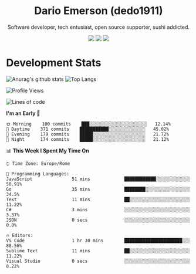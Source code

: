 <div align="center">
  
# Dario Emerson (dedo1911)
Software developer, tech entusiast, open source supporter, sushi addicted.

[![](https://img.shields.io/badge/-Linkedin-informational?style=for-the-badge&logo=linkedin&logoColor=white&color=2867B2)](http://linkedin.com/in/dedo1911)
[![](https://img.shields.io/badge/-Telegram-informational?style=for-the-badge&logo=telegram&logoColor=white&color=0088cc)](https://t.me/dedo1911)
[![](https://img.shields.io/badge/-Facebook-informational?style=for-the-badge&logo=facebook&logoColor=white&color=3b5998)](https://fb.com/dedo1911)

</div>

# Development Stats

![Anurag's github stats](https://github-readme-stats.vercel.app/api?username=dedo1911&count_private=true&show_icons=true&theme=chartreuse-dark)
![Top Langs](https://github-readme-stats.vercel.app/api/top-langs/?username=dedo1911&theme=chartreuse-dark&layout=compact)

<!--START_SECTION:waka-->
![Profile Views](http://img.shields.io/badge/Profile%20Views-0-blue)

![Lines of code](https://img.shields.io/badge/From%20Hello%20World%20I%27ve%20Written-62690%20lines%20of%20code-blue)

**I'm an Early 🐤** 

```text
🌞 Morning    100 commits    ███░░░░░░░░░░░░░░░░░░░░░░   12.14% 
🌆 Daytime    371 commits    ███████████░░░░░░░░░░░░░░   45.02% 
🌃 Evening    179 commits    █████░░░░░░░░░░░░░░░░░░░░   21.72% 
🌙 Night      174 commits    █████░░░░░░░░░░░░░░░░░░░░   21.12%

```


📊 **This Week I Spent My Time On** 

```text
⌚︎ Time Zone: Europe/Rome

💬 Programming Languages: 
JavaScript               51 mins             ████████████░░░░░░░░░░░░░   50.91% 
Go                       35 mins             ████████░░░░░░░░░░░░░░░░░   34.5% 
Text                     11 mins             ██░░░░░░░░░░░░░░░░░░░░░░░   11.22% 
C#                       3 mins              ░░░░░░░░░░░░░░░░░░░░░░░░░   3.37% 
JSON                     0 secs              ░░░░░░░░░░░░░░░░░░░░░░░░░   0.0%

🔥 Editors: 
VS Code                  1 hr 30 mins        ██████████████████████░░░   88.56% 
Sublime Text             11 mins             ██░░░░░░░░░░░░░░░░░░░░░░░   11.22% 
Visual Studio            0 secs              ░░░░░░░░░░░░░░░░░░░░░░░░░   0.22%

```


<!--END_SECTION:waka-->

<!--
**dedo1911/dedo1911** is a ✨ _special_ ✨ repository because its `README.md` (this file) appears on your GitHub profile.

Here are some ideas to get you started:

- 🔭 I’m currently working on ...
- 🌱 I’m currently learning ...
- 👯 I’m looking to collaborate on ...
- 🤔 I’m looking for help with ...
- 💬 Ask me about ...
- 📫 How to reach me: ...
- 😄 Pronouns: ...
- ⚡ Fun fact: ...
-->
